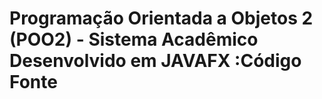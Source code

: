 # Programação Orientada a Objetos 2 (POO2) - Sistema Acadêmico Desenvolvido em JAVAFX :Código Fonte
